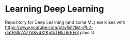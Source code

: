 # Learning Deep Learning
Repository for Deep Learning (and some ML) exercises with https://www.youtube.com/playlist?list=PL2-dafEMk2A7YdKv4XfKpfbTH5z6rEEj3 playlist.
